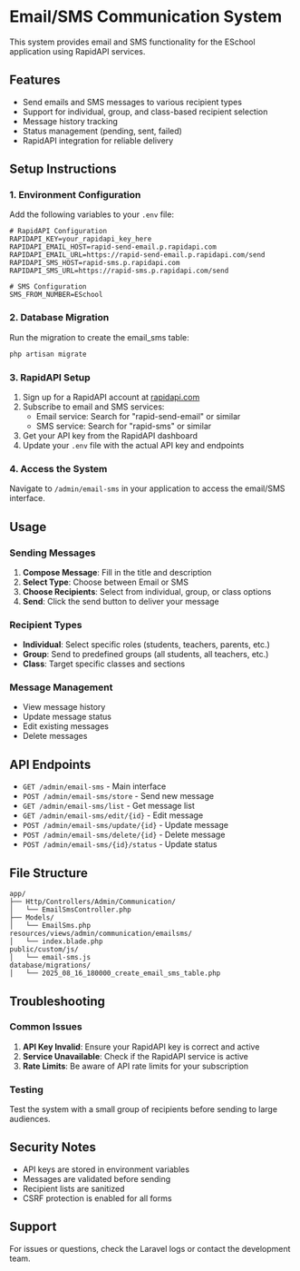 # Email/SMS Communication System

This system provides email and SMS functionality for the ESchool application using RapidAPI services.

## Features

- Send emails and SMS messages to various recipient types
- Support for individual, group, and class-based recipient selection
- Message history tracking
- Status management (pending, sent, failed)
- RapidAPI integration for reliable delivery

## Setup Instructions

### 1. Environment Configuration

Add the following variables to your `.env` file:

```env
# RapidAPI Configuration
RAPIDAPI_KEY=your_rapidapi_key_here
RAPIDAPI_EMAIL_HOST=rapid-send-email.p.rapidapi.com
RAPIDAPI_EMAIL_URL=https://rapid-send-email.p.rapidapi.com/send
RAPIDAPI_SMS_HOST=rapid-sms.p.rapidapi.com
RAPIDAPI_SMS_URL=https://rapid-sms.p.rapidapi.com/send

# SMS Configuration
SMS_FROM_NUMBER=ESchool
```

### 2. Database Migration

Run the migration to create the email_sms table:

```bash
php artisan migrate
```

### 3. RapidAPI Setup

1. Sign up for a RapidAPI account at [rapidapi.com](https://rapidapi.com)
2. Subscribe to email and SMS services:
   - Email service: Search for "rapid-send-email" or similar
   - SMS service: Search for "rapid-sms" or similar
3. Get your API key from the RapidAPI dashboard
4. Update your `.env` file with the actual API key and endpoints

### 4. Access the System

Navigate to `/admin/email-sms` in your application to access the email/SMS interface.

## Usage

### Sending Messages

1. **Compose Message**: Fill in the title and description
2. **Select Type**: Choose between Email or SMS
3. **Choose Recipients**: Select from individual, group, or class options
4. **Send**: Click the send button to deliver your message

### Recipient Types

- **Individual**: Select specific roles (students, teachers, parents, etc.)
- **Group**: Send to predefined groups (all students, all teachers, etc.)
- **Class**: Target specific classes and sections

### Message Management

- View message history
- Update message status
- Edit existing messages
- Delete messages

## API Endpoints

- `GET /admin/email-sms` - Main interface
- `POST /admin/email-sms/store` - Send new message
- `GET /admin/email-sms/list` - Get message list
- `GET /admin/email-sms/edit/{id}` - Edit message
- `POST /admin/email-sms/update/{id}` - Update message
- `POST /admin/email-sms/delete/{id}` - Delete message
- `POST /admin/email-sms/{id}/status` - Update status

## File Structure

```
app/
├── Http/Controllers/Admin/Communication/
│   └── EmailSmsController.php
├── Models/
│   └── EmailSms.php
resources/views/admin/communication/emailsms/
│   └── index.blade.php
public/custom/js/
│   └── email-sms.js
database/migrations/
│   └── 2025_08_16_180000_create_email_sms_table.php
```

## Troubleshooting

### Common Issues

1. **API Key Invalid**: Ensure your RapidAPI key is correct and active
2. **Service Unavailable**: Check if the RapidAPI service is active
3. **Rate Limits**: Be aware of API rate limits for your subscription

### Testing

Test the system with a small group of recipients before sending to large audiences.

## Security Notes

- API keys are stored in environment variables
- Messages are validated before sending
- Recipient lists are sanitized
- CSRF protection is enabled for all forms

## Support

For issues or questions, check the Laravel logs or contact the development team.

